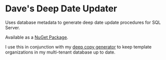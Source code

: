 Dave's Deep Date Updater
================

Uses database metadata to generate deep date update procedures for SQL Server.

Available as a [NuGet Package](https://www.nuget.org/packages/Daves.DeepDateUpdater/).

I use this in conjunction with my [deep copy generator](https://github.com/davghouse/Daves.DeepDataDuplicator) to keep template organizations in my multi-tenant database up to date.
